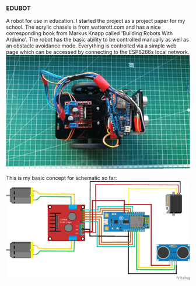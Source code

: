 ### EDUBOT
A robot for use in education. I started the project as a project paper for my school. The acrylic chassis is from watterott.com and has a nice corresponding book from Markus Knapp called 'Building Robots With Arduino'. 
The robot has the basic ability to be controlled manually as well as an obstacle avoidance mode. Everything is controlled via a simple web page which can be accessed by connecting to the ESP8266s local network. 
![Robot](https://raw.githubusercontent.com/alexanderstephan/edubot/master/bot.jpg)

This is my basic concept for schematic so far:
![Schematic](https://raw.githubusercontent.com/alexanderstephan/edubot/master/edubot_bb.png)
